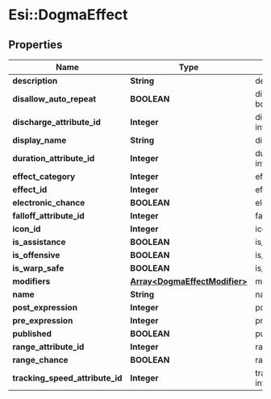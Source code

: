 # Esi::DogmaEffect

## Properties
Name | Type | Description | Notes
------------ | ------------- | ------------- | -------------
**description** | **String** | description string | [optional] 
**disallow_auto_repeat** | **BOOLEAN** | disallow_auto_repeat boolean | [optional] 
**discharge_attribute_id** | **Integer** | discharge_attribute_id integer | [optional] 
**display_name** | **String** | display_name string | [optional] 
**duration_attribute_id** | **Integer** | duration_attribute_id integer | [optional] 
**effect_category** | **Integer** | effect_category integer | [optional] 
**effect_id** | **Integer** | effect_id integer | 
**electronic_chance** | **BOOLEAN** | electronic_chance boolean | [optional] 
**falloff_attribute_id** | **Integer** | falloff_attribute_id integer | [optional] 
**icon_id** | **Integer** | icon_id integer | [optional] 
**is_assistance** | **BOOLEAN** | is_assistance boolean | [optional] 
**is_offensive** | **BOOLEAN** | is_offensive boolean | [optional] 
**is_warp_safe** | **BOOLEAN** | is_warp_safe boolean | [optional] 
**modifiers** | [**Array&lt;DogmaEffectModifier&gt;**](DogmaEffectModifier.md) | modifiers array | [optional] 
**name** | **String** | name string | [optional] 
**post_expression** | **Integer** | post_expression integer | [optional] 
**pre_expression** | **Integer** | pre_expression integer | [optional] 
**published** | **BOOLEAN** | published boolean | [optional] 
**range_attribute_id** | **Integer** | range_attribute_id integer | [optional] 
**range_chance** | **BOOLEAN** | range_chance boolean | [optional] 
**tracking_speed_attribute_id** | **Integer** | tracking_speed_attribute_id integer | [optional] 


